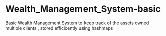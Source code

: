 # Wealth_Management_System-basic
 Basic Wealth Management System to keep track of the assets owned multiple clients , stored efficicently using hashmaps
